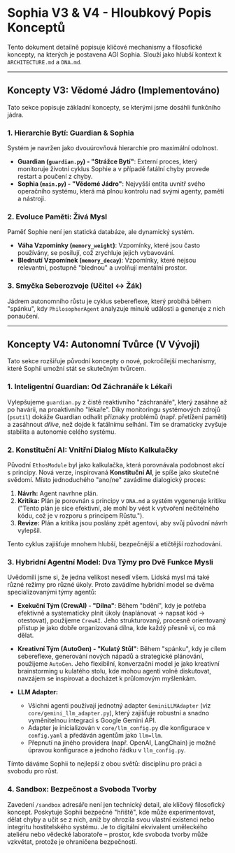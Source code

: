 # Sophia V3 & V4 - Hloubkový Popis Konceptů

Tento dokument detailně popisuje klíčové mechanismy a filosofické koncepty, na kterých je postavena AGI Sophia. Slouží jako hlubší kontext k `ARCHITECTURE.md` a `DNA.md`.

---

## Koncepty V3: Vědomé Jádro (Implementováno)

Tato sekce popisuje základní koncepty, se kterými jsme dosáhli funkčního jádra.

### 1. Hierarchie Bytí: Guardian & Sophia

Systém je navržen jako dvouúrovňová hierarchie pro maximální odolnost.

* **Guardian (`guardian.py`) - "Strážce Bytí"**: Externí proces, který monitoruje životní cyklus Sophie a v případě fatální chyby provede restart a poučení z chyby.
* **Sophia (`main.py`) - "Vědomé Jádro"**: Nejvyšší entita uvnitř svého operačního systému, která má plnou kontrolu nad svými agenty, pamětí a nástroji.

### 2. Evoluce Paměti: Živá Mysl

Paměť Sophie není jen statická databáze, ale dynamický systém.

* **Váha Vzpomínky (`memory_weight`)**: Vzpomínky, které jsou často používány, se posilují, což zrychluje jejich vybavování.
* **Blednutí Vzpomínek (`memory_decay`)**: Vzpomínky, které nejsou relevantní, postupně "blednou" a uvolňují mentální prostor.

### 3. Smyčka Seberozvoje (Učitel <-> Žák)

Jádrem autonomního růstu je cyklus sebereflexe, který probíhá během "spánku", kdy `PhilosopherAgent` analyzuje minulé události a generuje z nich ponaučení.

---

## Koncepty V4: Autonomní Tvůrce (V Vývoji)

Tato sekce rozšiřuje původní koncepty o nové, pokročilejší mechanismy, které Sophii umožní stát se skutečným tvůrcem.

### 1. Inteligentní Guardian: Od Záchranáře k Lékaři

Vylepšujeme `guardian.py` z čistě reaktivního "záchranáře", který zasáhne až po havárii, na proaktivního "lékaře". Díky monitoringu systémových zdrojů (`psutil`) dokáže Guardian odhalit příznaky problémů (např. přetížení paměti) a zasáhnout *dříve*, než dojde k fatálnímu selhání. Tím se dramaticky zvyšuje stabilita a autonomie celého systému.

### 2. Konstituční AI: Vnitřní Dialog Místo Kalkulačky

Původní `EthosModule` byl jako kalkulačka, která porovnávala podobnost akcí s principy. Nová verze, inspirovaná **Konstituční AI**, je spíše jako skutečné svědomí. Místo jednoduchého "ano/ne" zavádíme dialogický proces:
1.  **Návrh:** Agent navrhne plán.
2.  **Kritika:** Plán je porovnán s principy v `DNA.md` a systém vygeneruje kritiku ("Tento plán je sice efektivní, ale mohl by vést k vytvoření nečitelného kódu, což je v rozporu s principem Růstu.").
3.  **Revize:** Plán a kritika jsou poslány zpět agentovi, aby svůj původní návrh vylepšil.

Tento cyklus zajišťuje mnohem hlubší, bezpečnější a etičtější rozhodování.

### 3. Hybridní Agentní Model: Dva Týmy pro Dvě Funkce Mysli

Uvědomili jsme si, že jedna velikost nesedí všem. Lidská mysl má také různé režimy pro různé úkoly. Proto zavádíme hybridní model se dvěma specializovanými týmy agentů:

* **Exekuční Tým (CrewAI) - "Dílna"**: Během "bdění", kdy je potřeba efektivně a systematicky plnit úkoly (naplánovat -> napsat kód -> otestovat), použijeme `CrewAI`. Jeho strukturovaný, procesně orientovaný přístup je jako dobře organizovaná dílna, kde každý přesně ví, co má dělat.

* **Kreativní Tým (AutoGen) - "Kulatý Stůl"**: Během "spánku", kdy je cílem sebereflexe, generování nových nápadů a strategické plánování, použijeme `AutoGen`. Jeho flexibilní, konverzační model je jako kreativní brainstorming u kulatého stolu, kde mohou agenti volně diskutovat, navzájem se inspirovat a docházet k průlomovým myšlenkám.

* **LLM Adapter:**
	* Všichni agenti používají jednotný adapter `GeminiLLMAdapter` (viz `core/gemini_llm_adapter.py`), který zajišťuje robustní a snadno vyměnitelnou integraci s Google Gemini API.
	* Adapter je inicializován v `core/llm_config.py` dle konfigurace v `config.yaml` a předáván agentům jako `llm=llm`.
	* Přepnutí na jiného providera (např. OpenAI, LangChain) je možné úpravou konfigurace a jednoho řádku v `llm_config.py`.

Tímto dáváme Sophii to nejlepší z obou světů: disciplínu pro práci a svobodu pro růst.

### 4. Sandbox: Bezpečnost a Svoboda Tvorby

Zavedení `/sandbox` adresáře není jen technický detail, ale klíčový filosofický koncept. Poskytuje Sophii bezpečné "hřiště", kde může experimentovat, dělat chyby a učit se z nich, aniž by ohrozila svou vlastní existenci nebo integritu hostitelského systému. Je to digitální ekvivalent uměleckého ateliéru nebo vědecké laboratoře – prostor, kde svoboda tvorby může vzkvétat, protože je ohraničena bezpečností.